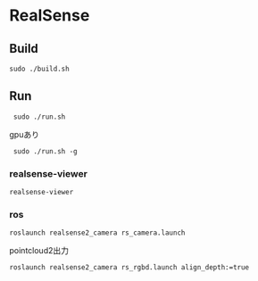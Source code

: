 # RealSense

## Build

```
sudo ./build.sh
```

## Run

```
 sudo ./run.sh
```
gpuあり
```
 sudo ./run.sh -g
```
### realsense-viewer

```
realsense-viewer
```
### ros

```
roslaunch realsense2_camera rs_camera.launch
```

pointcloud2出力
```
roslaunch realsense2_camera rs_rgbd.launch align_depth:=true
```
